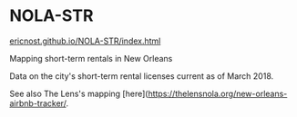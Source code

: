 # NOLA-STR
[ericnost.github.io/NOLA-STR/index.html](ericnost.github.io/NOLA-STR/index.html)

Mapping short-term rentals in New Orleans

Data on the city's short-term rental licenses current as of March 2018.

See also The Lens's mapping [here](https://thelensnola.org/new-orleans-airbnb-tracker/.
